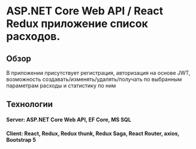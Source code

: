 # ASP.NET Core Web API / React Redux приложение список расходов.
## Обзор
В приложении присутствует регистрация, авторизация на основе JWT, 
возможность создавать/изменять/удалять/получать по выбранным параметрам расходы и статистику по ним
## Технологии
#### Server: ASP.NET Core Web API, EF Core, MS SQL
#### Client: React, Redux, Redux thunk, Redux Saga, React Router, axios, Bootstrap 5
